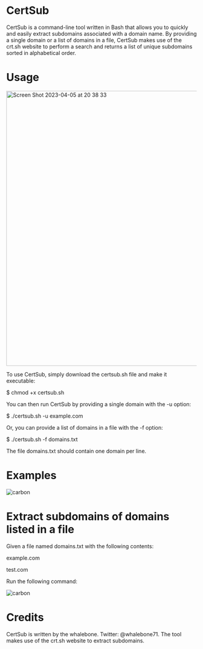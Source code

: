 # CertSub
CertSub is a command-line tool written in Bash that allows you to quickly and easily extract subdomains associated with a domain name. By providing a single domain or a list of domains in a file, CertSub makes use of the crt.sh website to perform a search and returns a list of unique subdomains sorted in alphabetical order.

# Usage
<img width="728" alt="Screen Shot 2023-04-05 at 20 38 33" src="https://user-images.githubusercontent.com/125891350/230206255-d530588e-7723-4957-b0fa-455915ea837b.png">



To use CertSub, simply download the certsub.sh file and make it executable:

$ chmod +x certsub.sh

You can then run CertSub by providing a single domain with the -u option:

$ ./certsub.sh -u example.com

Or, you can provide a list of domains in a file with the -f option:

$ ./certsub.sh -f domains.txt

The file domains.txt should contain one domain per line.

# Examples
![carbon](https://user-images.githubusercontent.com/125891350/230206559-2b0dd28f-aa9d-417a-a1c6-ab7561241791.png)




# Extract subdomains of domains listed in a file

Given a file named domains.txt with the following contents:

example.com

test.com

Run the following command:



![carbon](https://user-images.githubusercontent.com/125891350/230206788-52445cb6-f739-468d-9af5-421bbfc1ad59.png)


# Credits 

CertSub is written by the whalebone. Twitter: @whalebone71. The tool makes use of the crt.sh website to extract subdomains.





